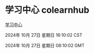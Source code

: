 # 学习中心 colearnhub
[学习中心](http://219.139.197.74:56308/colearnhub/)

2024年 10月 27日 星期日 16:10:02 CST

2024年 10月 27日 星期日 08:10:02 GMT
